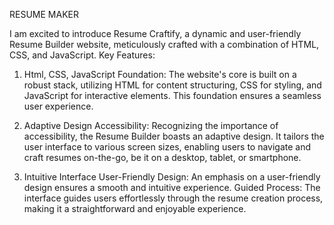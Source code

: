RESUME MAKER

I am excited to introduce Resume Craftify, a dynamic and user-friendly Resume Builder website, meticulously crafted with a combination of HTML, CSS, and JavaScript.
Key Features:
1) Html, CSS, JavaScript
   Foundation: The website's core is built on a robust stack, utilizing HTML for content structuring, CSS for styling, and JavaScript for interactive elements. This foundation ensures a seamless user experience.

2) Adaptive Design
   Accessibility: Recognizing the importance of accessibility, the Resume Builder boasts an adaptive design. It tailors the user interface to various screen sizes, enabling users to navigate and craft resumes on-the-go, be it on a desktop, tablet, or smartphone.

3) Intuitive Interface
   User-Friendly Design: An emphasis on a user-friendly design ensures a smooth and intuitive experience.
Guided Process: The interface guides users effortlessly through the resume creation process, making it a straightforward and enjoyable experience.
